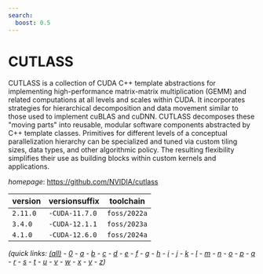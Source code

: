 ```yaml
---
search:
  boost: 0.5
---
```

# CUTLASS

CUTLASS is a collection of CUDA C++ template abstractions for implementing high-performance matrix-matrix multiplication (GEMM) and related computations at all levels and scales within CUDA. It incorporates strategies for hierarchical decomposition and data movement similar to those used to implement cuBLAS and cuDNN. CUTLASS decomposes these "moving parts" into reusable, modular software components abstracted by C++ template classes. Primitives for different levels of a conceptual parallelization hierarchy can be specialized and tuned via custom tiling sizes, data types, and other algorithmic policy. The resulting flexibility simplifies their use as building blocks within custom kernels and applications.

*homepage*: <https://github.com/NVIDIA/cutlass>

version | versionsuffix | toolchain
--------|---------------|----------
``2.11.0`` | ``-CUDA-11.7.0`` | ``foss/2022a``
``3.4.0`` | ``-CUDA-12.1.1`` | ``foss/2023a``
``4.1.0`` | ``-CUDA-12.6.0`` | ``foss/2024a``


*(quick links: [(all)](../index.md) - [0](../0/index.md) - [a](../a/index.md) - [b](../b/index.md) - [c](../c/index.md) - [d](../d/index.md) - [e](../e/index.md) - [f](../f/index.md) - [g](../g/index.md) - [h](../h/index.md) - [i](../i/index.md) - [j](../j/index.md) - [k](../k/index.md) - [l](../l/index.md) - [m](../m/index.md) - [n](../n/index.md) - [o](../o/index.md) - [p](../p/index.md) - [q](../q/index.md) - [r](../r/index.md) - [s](../s/index.md) - [t](../t/index.md) - [u](../u/index.md) - [v](../v/index.md) - [w](../w/index.md) - [x](../x/index.md) - [y](../y/index.md) - [z](../z/index.md))*

